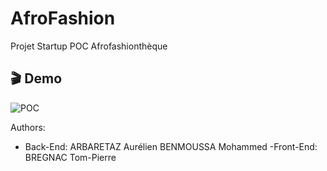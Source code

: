 # AfroFashion
Projet Startup POC Afrofashionthèque 

## :clapper: Demo
![POC](https://github.com/PBre42/AfroFashion/blob/main/demoAfroFashion.gif)

Authors:
- Back-End:
ARBARETAZ Aurélien
BENMOUSSA Mohammed
-Front-End:
BREGNAC Tom-Pierre
